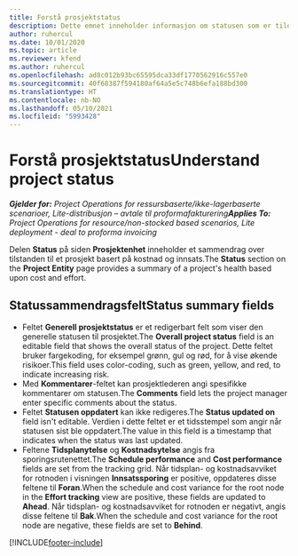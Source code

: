 ```yaml
---
title: Forstå prosjektstatus
description: Dette emnet inneholder informasjon om statusen som er tilordnet prosjekter i Dynamics 365 Project Operations.
author: ruhercul
ms.date: 10/01/2020
ms.topic: article
ms.reviewer: kfend
ms.author: ruhercul
ms.openlocfilehash: ad8c012b93bc65595dca33df1770562916c557e0
ms.sourcegitcommit: 40f68387f594180af64a5e5c748b6efa188bd300
ms.translationtype: HT
ms.contentlocale: nb-NO
ms.lasthandoff: 05/10/2021
ms.locfileid: "5993428"
---
```

# <a name="understand-project-status"></a><span data-ttu-id="648ce-103">Forstå prosjektstatus</span><span class="sxs-lookup"><span data-stu-id="648ce-103">Understand project status</span></span>

<span data-ttu-id="648ce-104">_**Gjelder for:** Project Operations for ressursbaserte/ikke-lagerbaserte scenarioer, Lite-distribusjon – avtale til proformafakturering_</span><span class="sxs-lookup"><span data-stu-id="648ce-104">_**Applies To:** Project Operations for resource/non-stocked based scenarios, Lite deployment - deal to proforma invoicing_</span></span>


<span data-ttu-id="648ce-105">Delen **Status** på siden **Prosjektenhet** inneholder et sammendrag over tilstanden til et prosjekt basert på kostnad og innsats.</span><span class="sxs-lookup"><span data-stu-id="648ce-105">The **Status** section on the **Project Entity** page provides a summary of a project's health based upon cost and effort.</span></span>


## <a name="status-summary-fields"></a><span data-ttu-id="648ce-106">Statussammendragsfelt</span><span class="sxs-lookup"><span data-stu-id="648ce-106">Status summary fields</span></span>

- <span data-ttu-id="648ce-107">Feltet **Generell prosjektstatus** er et redigerbart felt som viser den generelle statusen til prosjektet.</span><span class="sxs-lookup"><span data-stu-id="648ce-107">The **Overall project status** field is an editable field that shows the overall status of the project.</span></span> <span data-ttu-id="648ce-108">Dette feltet bruker fargekoding, for eksempel grønn, gul og rød, for å vise økende risikoer.</span><span class="sxs-lookup"><span data-stu-id="648ce-108">This field uses color-coding, such as green, yellow, and red, to indicate increasing risk.</span></span> 
- <span data-ttu-id="648ce-109">Med **Kommentarer**-feltet kan prosjektlederen angi spesifikke kommentarer om statusen.</span><span class="sxs-lookup"><span data-stu-id="648ce-109">The **Comments** field lets the project manager enter specific comments about the status.</span></span> 
- <span data-ttu-id="648ce-110">Feltet **Statusen oppdatert** kan ikke redigeres.</span><span class="sxs-lookup"><span data-stu-id="648ce-110">The **Status updated on** field isn't editable.</span></span> <span data-ttu-id="648ce-111">Verdien i dette feltet er et tidsstempel som angir når statusen sist ble oppdatert.</span><span class="sxs-lookup"><span data-stu-id="648ce-111">The value in this field is a timestamp that indicates when the status was last updated.</span></span>
- <span data-ttu-id="648ce-112">Feltene **Tidsplanytelse** og **Kostnadsytelse** angis fra sporingsrutenettet.</span><span class="sxs-lookup"><span data-stu-id="648ce-112">The **Schedule performance** and **Cost performance** fields are set from the tracking grid.</span></span> <span data-ttu-id="648ce-113">Når tidsplan- og kostnadsavviket for rotnoden i visningen **Innsatssporing** er positive, oppdateres disse feltene til **Foran**.</span><span class="sxs-lookup"><span data-stu-id="648ce-113">When the schedule and cost variance for the root node in the **Effort tracking** view are positive, these fields are updated to **Ahead**.</span></span> <span data-ttu-id="648ce-114">Når tidsplan- og kostnadsavviket for rotnoden er negativt, angis disse feltene til **Bak**.</span><span class="sxs-lookup"><span data-stu-id="648ce-114">When the schedule and cost variance for the root node are negative, these fields are set to **Behind**.</span></span>


[!INCLUDE[footer-include](../includes/footer-banner.md)]
